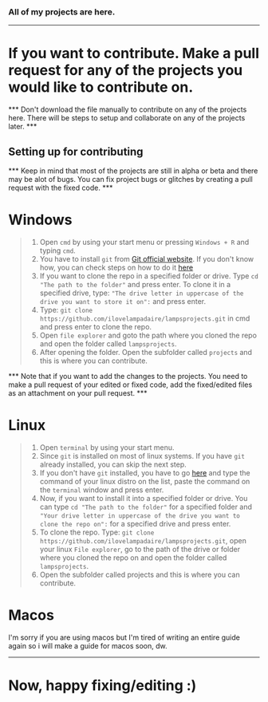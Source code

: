 ### All of my projects are here.
-----------------------------
# If you want to contribute. Make a pull request for any of the projects you would like to contribute on.
*** Don't download the file manually to contribute on any of the projects here. There will be steps to setup and collaborate on any of the projects later. ***

## Setting up for contributing
*** Keep in mind that most of the projects are still in alpha or beta and there may be alot of bugs. You can fix project bugs or glitches by creating a pull request with the fixed code. ***

# Windows

> 1. Open `cmd` by using your start menu or pressing `Windows + R` and typing `cmd`.
> 2. You have to install `git` from [Git official website](https://git-scm.com/). If you don't know how, you can check steps on how to do it [here](https://git-scm.com/book/en/v2/Getting-Started-Installing-Git/)
> 3. If you want to clone the repo in a specified folder or drive. Type `cd "The path to the folder"` and press enter. To clone it in a specified drive, type: `"The drive letter in uppercase of the drive you want to store it on":` and press enter.
> 4. Type: `git clone https://github.com/ilovelampadaire/lampsprojects.git` in cmd and press enter to clone the repo.
> 5. Open `file explorer` and goto the path where you cloned the repo and open the folder called `lampsprojects`.
> 6. After opening the folder. Open the subfolder called `projects` and this is where you can contribute.

*** Note that if you want to add the changes to the projects. You need to make a pull request of your edited or fixed code, add the fixed/edited files as an attachment on your pull request. ***

# Linux

> 1. Open `terminal` by using your start menu.
> 2. Since `git` is installed on most of linux systems. If you have `git` already installed, you can skip the next step.
> 3. If you don't have `git` installed, you have to go [here](https://git-scm.com/download/linux) and type the command of your linux distro on the list, paste the command on the `terminal` window and press enter.
> 4. Now, if you want to install it into a specified folder or drive. You can type `cd "The path to the folder"` for a specified folder and `"Your drive letter in uppercase of the drive you want to clone the repo on":` for a specified drive and press enter.
> 5. To clone the repo. Type: `git clone https://github.com/ilovelampadaire/lampsprojects.git`, open your linux `File explorer`, go to the path of the drive or folder where you cloned the repo on and open the folder called `lampsprojects`.
> 6. Open the subfolder called projects and this is where you can contribute.

# Macos
I'm sorry if you are using macos but I'm tired of writing an entire guide again so i will make a guide for macos soon, dw.


----------------
# Now, happy fixing/editing :)

